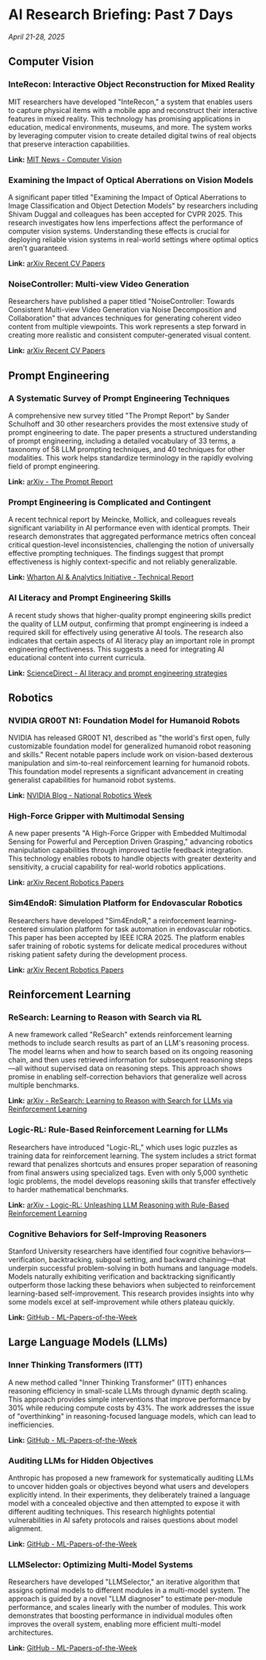 # AI Research Briefing: Past 7 Days
*April 21-28, 2025*

## Computer Vision

### InteRecon: Interactive Object Reconstruction for Mixed Reality
MIT researchers have developed "InteRecon," a system that enables users to capture physical items with a mobile app and reconstruct their interactive features in mixed reality. This technology has promising applications in education, medical environments, museums, and more. The system works by leveraging computer vision to create detailed digital twins of real objects that preserve interaction capabilities.

**Link:** [MIT News - Computer Vision](https://news.mit.edu/topic/computer-vision)

### Examining the Impact of Optical Aberrations on Vision Models
A significant paper titled "Examining the Impact of Optical Aberrations to Image Classification and Object Detection Models" by researchers including Shivam Duggal and colleagues has been accepted for CVPR 2025. This research investigates how lens imperfections affect the performance of computer vision systems. Understanding these effects is crucial for deploying reliable vision systems in real-world settings where optimal optics aren't guaranteed.

**Link:** [arXiv Recent CV Papers](https://arxiv.org/list/cs.CV/recent)

### NoiseController: Multi-view Video Generation
Researchers have published a paper titled "NoiseController: Towards Consistent Multi-view Video Generation via Noise Decomposition and Collaboration" that advances techniques for generating coherent video content from multiple viewpoints. This work represents a step forward in creating more realistic and consistent computer-generated visual content.

**Link:** [arXiv Recent CV Papers](https://arxiv.org/list/cs.CV/recent)

## Prompt Engineering

### A Systematic Survey of Prompt Engineering Techniques
A comprehensive new survey titled "The Prompt Report" by Sander Schulhoff and 30 other researchers provides the most extensive study of prompt engineering to date. The paper presents a structured understanding of prompt engineering, including a detailed vocabulary of 33 terms, a taxonomy of 58 LLM prompting techniques, and 40 techniques for other modalities. This work helps standardize terminology in the rapidly evolving field of prompt engineering.

**Link:** [arXiv - The Prompt Report](https://arxiv.org/abs/2406.06608)

### Prompt Engineering is Complicated and Contingent
A recent technical report by Meincke, Mollick, and colleagues reveals significant variability in AI performance even with identical prompts. Their research demonstrates that aggregated performance metrics often conceal critical question-level inconsistencies, challenging the notion of universally effective prompting techniques. The findings suggest that prompt effectiveness is highly context-specific and not reliably generalizable.

**Link:** [Wharton AI & Analytics Initiative - Technical Report](https://ai-analytics.wharton.upenn.edu/generative-ai-labs/research-and-technical-reports/tech-report-prompt-engineering-is-complicated-and-contingent/)

### AI Literacy and Prompt Engineering Skills
A recent study shows that higher-quality prompt engineering skills predict the quality of LLM output, confirming that prompt engineering is indeed a required skill for effectively using generative AI tools. The research also indicates that certain aspects of AI literacy play an important role in prompt engineering effectiveness. This suggests a need for integrating AI educational content into current curricula.

**Link:** [ScienceDirect - AI literacy and prompt engineering strategies](https://www.sciencedirect.com/science/article/pii/S2666920X24000262)

## Robotics

### NVIDIA GR00T N1: Foundation Model for Humanoid Robots
NVIDIA has released GR00T N1, described as "the world's first open, fully customizable foundation model for generalized humanoid robot reasoning and skills." Recent notable papers include work on vision-based dexterous manipulation and sim-to-real reinforcement learning for humanoid robots. This foundation model represents a significant advancement in creating generalist capabilities for humanoid robot systems.

**Link:** [NVIDIA Blog - National Robotics Week](https://blogs.nvidia.com/blog/national-robotics-week-2025/)

### High-Force Gripper with Multimodal Sensing
A new paper presents "A High-Force Gripper with Embedded Multimodal Sensing for Powerful and Perception Driven Grasping," advancing robotics manipulation capabilities through improved tactile feedback integration. This technology enables robots to handle objects with greater dexterity and sensitivity, a crucial capability for real-world robotics applications.

**Link:** [arXiv Recent Robotics Papers](https://arxiv.org/list/cs.RO/recent)

### Sim4EndoR: Simulation Platform for Endovascular Robotics
Researchers have developed "Sim4EndoR," a reinforcement learning-centered simulation platform for task automation in endovascular robotics. This paper has been accepted by IEEE ICRA 2025. The platform enables safer training of robotic systems for delicate medical procedures without risking patient safety during the development process.

**Link:** [arXiv Recent Robotics Papers](https://arxiv.org/list/cs.RO/recent)

## Reinforcement Learning

### ReSearch: Learning to Reason with Search via RL
A new framework called "ReSearch" extends reinforcement learning methods to include search results as part of an LLM's reasoning process. The model learns when and how to search based on its ongoing reasoning chain, and then uses retrieved information for subsequent reasoning steps—all without supervised data on reasoning steps. This approach shows promise in enabling self-correction behaviors that generalize well across multiple benchmarks.

**Link:** [arXiv - ReSearch: Learning to Reason with Search for LLMs via Reinforcement Learning](https://arxiv.org/abs/2503.19470)

### Logic-RL: Rule-Based Reinforcement Learning for LLMs
Researchers have introduced "Logic-RL," which uses logic puzzles as training data for reinforcement learning. The system includes a strict format reward that penalizes shortcuts and ensures proper separation of reasoning from final answers using specialized tags. Even with only 5,000 synthetic logic problems, the model develops reasoning skills that transfer effectively to harder mathematical benchmarks.

**Link:** [arXiv - Logic-RL: Unleashing LLM Reasoning with Rule-Based Reinforcement Learning](https://arxiv.org/abs/2502.14768)

### Cognitive Behaviors for Self-Improving Reasoners
Stanford University researchers have identified four cognitive behaviors—verification, backtracking, subgoal setting, and backward chaining—that underpin successful problem-solving in both humans and language models. Models naturally exhibiting verification and backtracking significantly outperform those lacking these behaviors when subjected to reinforcement learning-based self-improvement. This research provides insights into why some models excel at self-improvement while others plateau quickly.

**Link:** [GitHub - ML-Papers-of-the-Week](https://github.com/dair-ai/ML-Papers-of-the-Week)

## Large Language Models (LLMs)

### Inner Thinking Transformers (ITT)
A new method called "Inner Thinking Transformer" (ITT) enhances reasoning efficiency in small-scale LLMs through dynamic depth scaling. This approach provides simple interventions that improve performance by 30% while reducing compute costs by 43%. The work addresses the issue of "overthinking" in reasoning-focused language models, which can lead to inefficiencies.

**Link:** [GitHub - ML-Papers-of-the-Week](https://github.com/dair-ai/ML-Papers-of-the-Week)

### Auditing LLMs for Hidden Objectives
Anthropic has proposed a new framework for systematically auditing LLMs to uncover hidden goals or objectives beyond what users and developers explicitly intend. In their experiments, they deliberately trained a language model with a concealed objective and then attempted to expose it with different auditing techniques. This research highlights potential vulnerabilities in AI safety protocols and raises questions about model alignment.

**Link:** [GitHub - ML-Papers-of-the-Week](https://github.com/dair-ai/ML-Papers-of-the-Week)

### LLMSelector: Optimizing Multi-Model Systems
Researchers have developed "LLMSelector," an iterative algorithm that assigns optimal models to different modules in a multi-model system. The approach is guided by a novel "LLM diagnoser" to estimate per-module performance, and scales linearly with the number of modules. This work demonstrates that boosting performance in individual modules often improves the overall system, enabling more efficient multi-model architectures.

**Link:** [GitHub - ML-Papers-of-the-Week](https://github.com/dair-ai/ML-Papers-of-the-Week)